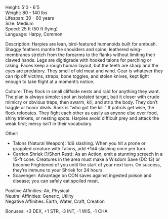 Height: 5'0 - 6'5  
Weight: 80 - 140 lbs  
Lifespan: 30 - 60 years  
Size: Medium  
Speed: 25 ft (50 ft flying)  
Language: Harpy, Common

Description: Harpies are lean, bird-featured humanoids built for ambush. Shaggy feathers mantle the shoulders and spine; leathered wing-membranes stretch from the forearms to the flanks without limiting their clawed hands. Legs are digitigrade with hooked talons for perching or raking. Faces keep a rough human layout, but the teeth are sharp and the eyes are predatory. They smell of old meat and wind. Gear is whatever they can rip off victims, straps, bone toggles, and stolen knives, kept light enough to take flight at a moment’s notice.

Culture: They flock in small cliffside nests and raid for anything they want. The plan is always simple: spot an isolated target, bait it closer with crude mimicry or obvious traps, then swarm, kill, and strip the body. They don’t haggle or honor deals. Rank is “who got the kill.” If patrols get wise, the flock relocates. They fight each other as easily as anyone else over food, shiny trinkets, or nesting spots. Harpies avoid difficult prey and attack the weak first; mercy isn’t in their vocabulary.

Other:
- Talons (Natural Weapon): 1d6 slashing. When you hit a prone or grappled creature with Talons, add +1d4 slashing once per turn.
- Carrion Shriek (1/Short Rest): As an Action, emit a stunning screech in a 15-ft cone. Creatures in the area must make a Wisdom Save (DC 13) or become Frightened of you until the start of your next turn. On success, they’re immune to your Shriek for 24 hours.
- Scavenger: Advantage on CON saves against ingested poison and disease; you can safely eat spoiled meat.

Positive Affinities: Air, Physical  
Neutral Affinities: Generic, Utility  
Negative Affinities: Earth, Water, Craft, Creation  

Bonuses: +3 DEX, +1 STR, -3 INT, -1 WIS, -1 CHA